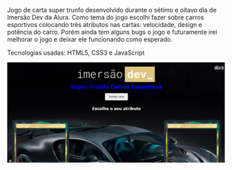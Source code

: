 Jogo de carta super trunfo desenvolvido durante o sétimo e oitavo dia de Imersão Dev da Alura. Como tema do jogo escolhi fazer sobre carros esportivos colocando três atributos nas cartas: velocidade, design e potência do carro. Porém ainda tem alguns bugs o jogo e futuramente irei melhorar o jogo e deixar ele funcionando como esperado.

Tecnologias usadas: HTML5, CSS3 e JavaScript

<img src="./imagem.png">